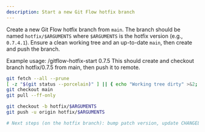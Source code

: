 ```yaml
---
description: Start a new Git Flow hotfix branch
---
```


Create a new Git Flow hotfix branch from `main`. The branch should be named `hotfix/$ARGUMENTS` where `$ARGUMENTS` is the hotfix version (e.g., `0.7.4.1`). Ensure a clean working tree and an up-to-date `main`, then create and push the branch.

Example usage: /gitflow-hotfix-start 0.7.5
This should create and checkout branch hotfix/0.7.5 from main, then push it to remote.

```bash
git fetch --all --prune
[ -z "$(git status --porcelain)" ] || { echo "Working tree dirty" >&2; exit 1; }
git checkout main
git pull --ff-only

git checkout -b hotfix/$ARGUMENTS
git push -u origin hotfix/$ARGUMENTS

# Next steps (on the hotfix branch): bump patch version, update CHANGELOG/README, run: make check
```
